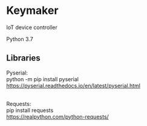 # Keymaker
IoT device controller

Python 3.7

## Libraries 
Pyserial: <br />
python -m pip install pyserial <br />
https://pyserial.readthedocs.io/en/latest/pyserial.html <br /><br />

Requests: <br />
pip install requests <br />
https://realpython.com/python-requests/
